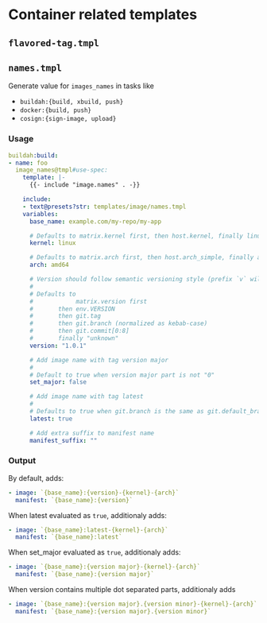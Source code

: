# Container related templates

## `flavored-tag.tmpl`

## `names.tmpl`

Generate value for `images_names` in tasks like

- `buildah:{build, xbuild, push}`
- `docker:{build, push}`
- `cosign:{sign-image, upload}`

### Usage

```yaml
buildah:build:
- name: foo
  image_names@tmpl#use-spec:
    template: |-
      {{- include "image.names" . -}}

    include:
    - text@presets?str: templates/image/names.tmpl
    variables:
      base_name: example.com/my-repo/my-app

      # Defaults to matrix.kernel first, then host.kernel, finally linux
      kernel: linux

      # Defaults to matrix.arch first, then host.arch_simple, finally amd64
      arch: amd64

      # Version should follow semantic versioning style (prefix `v` will be trimed)
      #
      # Defaults to
      #            matrix.version first
      #       then env.VERSION
      #       then git.tag
      #       then git.branch (normalized as kebab-case)
      #       then git.commit[0:8]
      #       finally "unknown"
      version: "1.0.1"

      # Add image name with tag version major
      #
      # Default to true when version major part is not "0"
      set_major: false

      # Add image name with tag latest
      #
      # Defaults to true when git.branch is the same as git.default_branch
      latest: true

      # Add extra suffix to manifest name
      manifest_suffix: ""
```

### Output

By default, adds:

```yaml
- image: `{base_name}:{version}-{kernel}-{arch}`
  manifest: `{base_name}:{version}`
```

When latest evaluated as `true`, additionaly adds:

```yaml
- image: `{base_name}:latest-{kernel}-{arch}`
  manifest: `{base_name}:latest`
```

When set_major evaluated as `true`, additionaly adds:

```yaml
- image: `{base_name}:{version major}-{kernel}-{arch}`
  manifest: `{base_name}:{version major}`
```

When version contains multiple dot separated parts, additionaly adds

```yaml
- image: `{base_name}:{version major}.{version minor}-{kernel}-{arch}`
  manifest: `{base_name}:{version major}.{version minor}`
```
